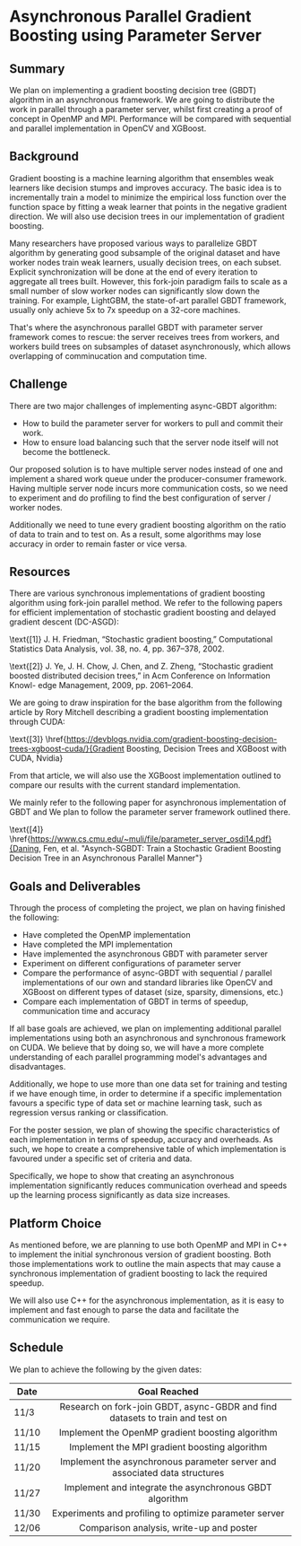 # Asynchronous Parallel Gradient Boosting using Parameter Server

## Summary
We plan on implementing a gradient boosting decision tree (GBDT) algorithm in an asynchronous framework. We are going to distribute the work in parallel through a parameter server, whilst first creating a proof of concept in OpenMP and MPI. Performance will be compared with sequential and parallel implementation in OpenCV and XGBoost.

## Background
Gradient boosting is a machine learning algorithm that ensembles weak learners like decision stumps and improves accuracy. The basic idea is to incrementally train a model to minimize the empirical loss function over the function space by fitting a weak learner that points in the negative gradient direction. We will also use decision trees in our implementation of gradient boosting.

Many researchers have proposed various ways to parallelize GBDT algorithm by generating good subsample of the original dataset and have worker nodes train weak learners, usually decision trees, on each subset. Explicit synchronization will be done at the end of every iteration to aggregate all trees built. However, this fork-join paradigm fails to scale as a small number of slow worker nodes can significantly slow down the training. For example, LightGBM, the state-of-art parallel GBDT framework, usually only achieve 5x to 7x speedup on a 32-core machines.

That's where the asynchronous parallel GBDT with parameter server framework comes to rescue: the server receives trees from workers, and workers build trees on subsamples of dataset asynchronously, which allows overlapping of comminucation and computation time.

## Challenge
There are two major challenges of implementing async-GBDT algorithm:
* How to build the parameter server for workers to pull and commit their work.
* How to ensure load balancing such that the server node itself will not become the bottleneck.

Our proposed solution is to have multiple server nodes instead of one and implement a shared work queue under the producer-consumer framework. Having multiple server node incurs more communication costs, so we need to experiment and do profiling to find the best configuration of server / worker nodes.

Additionally we need to tune every gradient boosting algorithm on the ratio of data to train and to test on. As a result, some algorithms may lose accuracy in order to remain faster or vice versa.

## Resources
There are various synchronous implementations of gradient boosting algorithm using fork-join parallel method. We refer to the following papers for efficient implementation of stochastic gradient boosting and delayed gradient descent (DC-ASGD): 

\text{[1]} J. H. Friedman, “Stochastic gradient boosting,” Computational Statistics Data Analysis, vol. 38, no. 4, pp. 367–378, 2002.

\text{[2]} J. Ye, J. H. Chow, J. Chen, and Z. Zheng, “Stochastic gradient boosted distributed decision trees,” in Acm Conference on Information Knowl- edge Management, 2009, pp. 2061–2064.

We are going to draw inspiration for the base algorithm from the following article by Rory Mitchell describing a gradient boosting implementation through CUDA:

\text{[3]} \href{https://devblogs.nvidia.com/gradient-boosting-decision-trees-xgboost-cuda/}{Gradient Boosting, Decision Trees and XGBoost with CUDA, Nvidia}

From that article, we will also use the XGBoost implementation outlined to compare our results with the current standard implementation.

We mainly refer to the following paper for asynchronous implementation of GBDT and We plan to follow the parameter server framework outlined there. 

\text{[4]} \href{https://www.cs.cmu.edu/~muli/file/parameter_server_osdi14.pdf}{Daning, Fen, et al. "Asynch-SGBDT: Train a Stochastic Gradient Boosting Decision Tree in an Asynchronous Parallel Manner"}

## Goals and Deliverables
Through the process of completing the project, we plan on having finished the following:
* Have completed the OpenMP implementation
* Have completed the MPI implementation
* Have implemented the asynchronous GBDT with parameter server
* Experiment on different configurations of parameter server
* Compare the performance of async-GBDT with sequential / parallel implementations of our own and standard libraries like OpenCV and XGBoost on different types of dataset (size, sparsity, dimensions, etc.)
* Compare each implementation of GBDT in terms of speedup, communication time and accuracy

If all base goals are achieved, we plan on implementing additional parallel implementations using both an asynchronous and synchronous framework on CUDA. We believe that by doing so, we will have a more complete understanding of each parallel programming model's advantages and disadvantages.

Additionally, we hope to use more than one data set for training and testing if we have enough time, in order to determine if a specific implementation favours a specific type of data set or machine learning task, such as regression versus ranking or classification.

For the poster session, we plan of showing the specific characteristics of each implementation in terms of speedup, accuracy and overheads. As such, we hope to create a comprehensive table of which implementation is favoured under a specific set of criteria and data.

Specifically, we hope to show that creating an asynchronous implementation significantly reduces communication overhead and speeds up the learning process significantly as data size increases.

## Platform Choice
As mentioned before, we are planning to use both OpenMP and MPI in C++ to implement the initial synchronous version of gradient boosting. Both those implementations work to outline the main aspects that may cause a synchronous implementation of gradient boosting to lack the required speedup.

We will also use C++ for the asynchronous implementation, as it is easy to implement and fast enough to parse the data and facilitate the communication we require.

## Schedule
We plan to achieve the following by the given dates:

| Date        | Goal Reached           |
| ------------- |:-------------:|
| 11/3     | Research on fork-join GBDT, async-GBDR and find datasets to train and test on |
| 11/10     | Implement the OpenMP gradient boosting algorithm |
| 11/15     | Implement the MPI gradient boosting algorithm |
| 11/20     | Implement the asynchronous parameter server and associated data structures |
| 11/27     | Implement and integrate the asynchronous GBDT algorithm |
| 11/30     | Experiments and profiling to optimize parameter server |
| 12/06    | Comparison analysis, write-up and poster |
